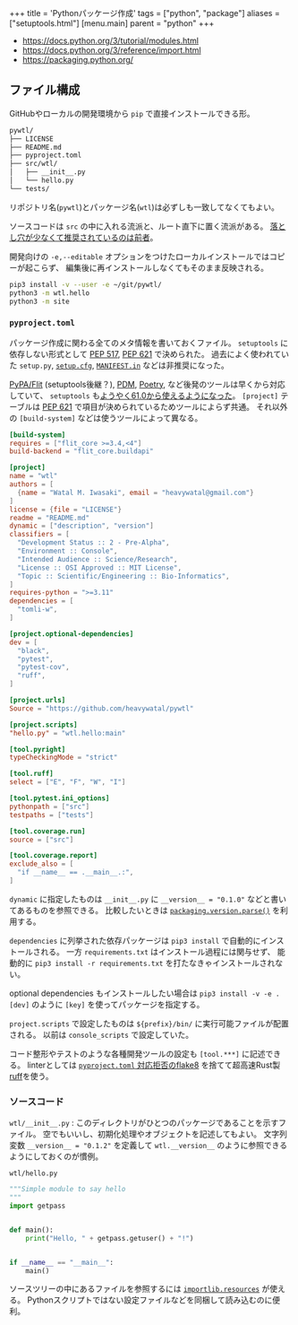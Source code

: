 +++
title = 'Pythonパッケージ作成'
tags = ["python", "package"]
aliases = ["setuptools.html"]
[menu.main]
  parent = "python"
+++

- <https://docs.python.org/3/tutorial/modules.html>
- <https://docs.python.org/3/reference/import.html>
- <https://packaging.python.org/>

## ファイル構成

GitHubやローカルの開発環境から `pip` で直接インストールできる形。

```sh
pywtl/
├── LICENSE
├── README.md
├── pyproject.toml
├── src/wtl/
│   ├── __init__.py
│   └── hello.py
└── tests/
```

リポジトリ名(`pywtl`)とパッケージ名(`wtl`)は必ずしも一致してなくてもよい。

ソースコードは `src` の中に入れる流派と、ルート直下に置く流派がある。
[落とし穴が少なくて推奨されているのは前者](https://docs.pytest.org/explanation/goodpractices.html)。

開発向けの `-e,--editable` オプションをつけたローカルインストールではコピーが起こらず、
編集後に再インストールしなくてもそのまま反映される。

```sh
pip3 install -v --user -e ~/git/pywtl/
python3 -m wtl.hello
python3 -m site
```

### `pyproject.toml`

パッケージ作成に関わる全てのメタ情報を書いておくファイル。
`setuptools` に依存しない形式として
[PEP 517](https://www.python.org/dev/peps/pep-0517),
[PEP 621](https://www.python.org/dev/peps/pep-0621)
で決められた。
過去によく使われていた `setup.py`,
[`setup.cfg`](https://setuptools.pypa.io/en/latest/userguide/declarative_config.html),
[`MANIFEST.in`](https://setuptools.pypa.io/en/latest/userguide/miscellaneous.html)
などは非推奨になった。

[PyPA/Flit](https://flit.readthedocs.io/) (setuptools後継？),
[PDM](https://pdm.fming.dev/),
[Poetry](https://python-poetry.org/),
など後発のツールは早くから対応していて、
`setuptools` も[ようやく61.0から使えるようになった](https://setuptools.pypa.io/en/latest/userguide/pyproject_config.html)。
`[project]` テーブルは [PEP 621](https://www.python.org/dev/peps/pep-0621)
で項目が決められているためツールによらず共通。
それ以外の `[build-system]` などは使うツールによって異なる。

```toml
[build-system]
requires = ["flit_core >=3.4,<4"]
build-backend = "flit_core.buildapi"

[project]
name = "wtl"
authors = [
  {name = "Watal M. Iwasaki", email = "heavywatal@gmail.com"}
]
license = {file = "LICENSE"}
readme = "README.md"
dynamic = ["description", "version"]
classifiers = [
  "Development Status :: 2 - Pre-Alpha",
  "Environment :: Console",
  "Intended Audience :: Science/Research",
  "License :: OSI Approved :: MIT License",
  "Topic :: Scientific/Engineering :: Bio-Informatics",
]
requires-python = ">=3.11"
dependencies = [
  "tomli-w",
]

[project.optional-dependencies]
dev = [
  "black",
  "pytest",
  "pytest-cov",
  "ruff",
]

[project.urls]
Source = "https://github.com/heavywatal/pywtl"

[project.scripts]
"hello.py" = "wtl.hello:main"

[tool.pyright]
typeCheckingMode = "strict"

[tool.ruff]
select = ["E", "F", "W", "I"]

[tool.pytest.ini_options]
pythonpath = ["src"]
testpaths = ["tests"]

[tool.coverage.run]
source = ["src"]

[tool.coverage.report]
exclude_also = [
  "if __name__ == .__main__.:",
]
```

`dynamic` に指定したものは `__init__.py` に `__version__ = "0.1.0"`
などと書いてあるものを参照できる。
比較したいときは
[`packaging.version.parse()`](https://packaging.pypa.io/en/latest/version.html)
を利用する。

`dependencies` に列挙された依存パッケージは
`pip3 install` で自動的にインストールされる。
一方 `requirements.txt` はインストール過程には関与せず、
能動的に `pip3 install -r requirements.txt`
を打たなきゃインストールされない。

optional dependencies もインストールしたい場合は
`pip3 install -v -e .[dev]` のように `[key]` を使ってパッケージを指定する。

`project.scripts` で設定したものは
`${prefix}/bin/` に実行可能ファイルが配置される。
以前は `console_scripts` で設定していた。

コード整形やテストのような各種開発ツールの設定も `[tool.***]` に記述できる。
linterとしては
[`pyproject.toml` 対応拒否のflake8](https://github.com/PyCQA/flake8/issues/234)
を捨てて超高速Rust製[ruff](https://docs.astral.sh/ruff/)を使う。



### ソースコード

`wtl/__init__.py`
: このディレクトリがひとつのパッケージであることを示すファイル。
  空でもいいし、初期化処理やオブジェクトを記述してもよい。
  文字列変数 `__version__ = "0.1.2"` を定義して
  `wtl.__version__` のように参照できるようにしておくのが慣例。

`wtl/hello.py`
```py
"""Simple module to say hello
"""
import getpass


def main():
    print("Hello, " + getpass.getuser() + "!")


if __name__ == "__main__":
    main()
```

ソースツリーの中にあるファイルを参照するには
[`importlib.resources`](https://docs.python.org/library/importlib.html#module-importlib.resources)
が使える。
Pythonスクリプトではない設定ファイルなどを同梱して読み込むのに便利。
